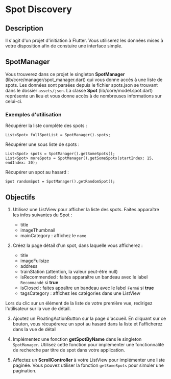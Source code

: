 # Spot Discovery
## Description
Il s'agit d'un projet d'initiation à Flutter.
Vous utiliserez les données mises à votre disposition afin de constuire une interface simple.

## SpotManager
Vous trouverez dans ce projet le singleton **SpotManager** (lib/core/manager/spot_manager.dart) qui vous donne accès à une liste de spots.
Les données sont parsées depuis le fichier spots.json se trouvant dans le dossier `assets/json`.
La classe **Spot** (lib/core/model.spot.dart) représente un lieu et vous donne accès à de nombreuses informations sur celui-ci.

### Exemples d'utilisation
Récupérer la liste complète des spots :
```
List<Spot> fullSpotList = SpotManager().spots;
```

Récupérer une sous liste de spots :
```
List<Spot> spots = SpotManager().getSomeSpots();
List<Spot> moreSpots = SpotManager().getSomeSpots(startIndex: 15, endIndex: 30);
```

Récupérer un spot au hasard :
```
Spot randomSpot = SpotManager().getRandomSpot();
```

## Objectifs
1. Utilisez une ListView pour afficher la liste des spots. Faites apparaître les infos suivantes du Spot :
    - title
    - imageThumbnail
    - mainCategory : affichez  le `name`

2. Créez la page détail d'un spot, dans laquelle vous afficherez :
    - title
    - imageFullsize
    - address
    - trainStation (attention, la valeur peut-être null)
    - isRecommended : faites apparaître un bandeau avec le label `Recommandé` si **true**
    - isClosed : faites appaître un bandeau avec le label `Fermé` si **true**
    - tagsCategory : affichez les catégories dans une ListView

Lors du clic sur un élément de la liste de votre première vue, redirigez l'utilisateur sur la vue de détail.

3. Ajoutez un FloatingActionButton sur la page d'accueil.
En cliquant sur ce bouton, vous récupérerez un spot au hasard dans la liste et l'afficherez dans la vue de détail

4. Implémentez une fonction **getSpotByName** dans le singleton `SpotManager`.
Utilisez cette fonction pour implémenter une fonctionnalité de recherche par titre de spot dans votre application.

5. Affectez un **ScrollController** à votre ListView pour implémenter une liste paginée.
Vous pouvez utiliser la fonction `getSomeSpots` pour simuler une pagination.
